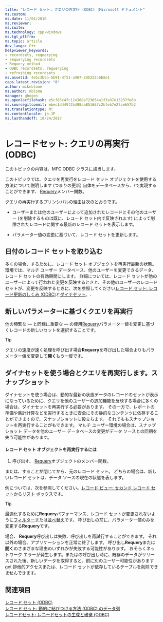 ```yaml
---
title: "レコード セット: クエリの再実行 (ODBC) |Microsoft ドキュメント"
ms.custom: 
ms.date: 11/04/2016
ms.reviewer: 
ms.suite: 
ms.technology: cpp-windows
ms.tgt_pltfrm: 
ms.topic: article
dev_langs: C++
helpviewer_keywords:
- recordsets, requerying
- requerying recordsets
- Requery method
- ODBC recordsets, requerying
- refreshing recordsets
ms.assetid: 4ebc3b5b-5b91-4f51-a967-245223c6b8e1
caps.latest.revision: "8"
author: mikeblome
ms.author: mblome
manager: ghogen
ms.openlocfilehash: e5cf85c4fc124388e723654a1f3a97e13237fe6b
ms.sourcegitcommit: ebec1d449f2bd98aa851667c2bfeb7e27ce657b2
ms.translationtype: MT
ms.contentlocale: ja-JP
ms.lasthandoff: 10/24/2017
---
```

# <a name="recordset-requerying-a-recordset-odbc"></a>レコードセット: クエリの再実行 (ODBC)
このトピックの内容は、MFC ODBC クラスに該当します。  
  
 このトピックでは、クエリを再実行をレコード セット オブジェクトを使用する方法について説明します (つまりの更新) 自体をデータベースから、/で実現することができます、 [Requery](../../mfc/reference/crecordset-class.md#requery)メンバー関数。  
  
 クエリの再実行するプリンシパルの理由は次のとおりです。  
  
-   ユーザーまたは他のユーザーによって追加されたレコードとその他のユーザー (を削除するものは既に、レコード セット内で反映されます) によって削除されたレコードに関する最新のレコード セットを表示します。  
  
-   パラメーター値の変更に基づいて、レコード セットを更新します。  
  
##  <a name="_core_bringing_the_recordset_up_to_date"></a>日付のレコード セットを取り込む  
 多くの場合、するために、レコード セット オブジェクトを再実行最新の状態。 環境では、マルチ ユーザー データベース、他のユーザーを変更できるデータ、レコード セットの有効期間にします。 詳細については、レコード セットが他のユーザーによって行われた変更を反映するときと、その他のユーザーのレコード セットが、変更を反映するときに、次を参照してください[レコード セット: レコード更新のしくみ (ODBC)](../../data/odbc/recordset-how-recordsets-update-records-odbc.md)と[ダイナセット](../../data/odbc/dynaset.md)。.  
  
##  <a name="_core_requerying_based_on_new_parameters"></a>新しいパラメーターに基づくクエリを再実行  
 他の頻繁な — と同様に重要な — の使用[Requery](../../mfc/reference/crecordset-class.md#requery)パラメーター値を変更に基づくレコードの新しいセットを選択することです。  
  
> [!TIP]
>  クエリの速度が速く処理を呼び出す場合**Requery**を呼び出した場合よりもパラメーター値を変更して**開く**もう一度です。  
  
##  <a name="_core_requerying_dynasets_vs.._snapshots"></a>ダイナセットを使う場合とクエリを再実行します。スナップショット  
 ダイナセットを使う場合は、動的な最新の状態データのレコードのセットが表示になっているために、クエリを他のユーザーの追加機能を反映する場合に多くの場合は、ダイナセットを再実行する必要があります。 その一方で、レポートの準備や集計計算などを実行するときに安全にその静的なコンテンツに依存することができますので、スナップショットに役立ちます。 それでももスナップショットを再実行することがもできます。 マルチ ユーザー環境の場合は、スナップショット データを他のユーザー データベースの変更がデータ ソースとの同期を失う可能性があります。  
  
#### <a name="to-requery-a-recordset-object"></a>レコード セット オブジェクトを再実行するには  
  
1.  呼び出す、 [Requery](../../mfc/reference/crecordset-class.md#requery)オブジェクトのメンバー関数。  
  
 または、することが閉じてから、元のレコード セット。 どちらの場合は、新しいレコード セットは、データ ソースの現在の状態を表します。  
  
 例については、次を参照してください。[レコード ビュー: セカンド レコード セットからリスト ボックス](../../data/filling-a-list-box-from-a-second-recordset-mfc-data-access.md)です。  
  
> [!TIP]
>  最適化するために**Requery**パフォーマンス、レコード セットが変更されないように[フィルター](../../data/odbc/recordset-filtering-records-odbc.md)または[並べ替え](../../data/odbc/recordset-sorting-records-odbc.md)です。 呼び出しの前に、パラメーター値のみを変更する**Requery**です。  
  
 場合、 **Requery**呼び出しは失敗、呼び出しを再試行することができます。 それ以外の場合、アプリケーションを正常に終了します。 呼び出し**Requery**または**開く**のさまざまな理由のいずれかが失敗する可能性があります。 おそらくネットワーク エラーが発生します。またはの呼び出し時に、既存のデータがリリースされた後、新しいデータを取得すると、前に別のユーザー可能性があります get 排他的アクセスまたは、レコード セットが依存しているテーブルを削除できませんできます。  
  
## <a name="see-also"></a>関連項目  
 [レコード セット (ODBC)](../../data/odbc/recordset-odbc.md)   
 [レコード セット: 動的に結びつける方法 (ODBC) のデータ列](../../data/odbc/recordset-dynamically-binding-data-columns-odbc.md)   
 [レコードセット: レコードセットの生成と破棄 (ODBC)](../../data/odbc/recordset-creating-and-closing-recordsets-odbc.md)